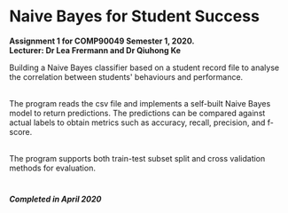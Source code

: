 # Naive Bayes for Student Success
**Assignment 1 for COMP90049 Semester 1, 2020.
<br />Lecturer: Dr Lea Frermann and Dr Qiuhong Ke**

Building a Naive Bayes classifier based on a student record file to analyse the correlation between students' behaviours and performance.

<br />The program reads the csv file and implements a self-built Naive Bayes model to return predictions. The predictions can be compared against actual labels to obtain metrics such as accuracy, recall, precision, and f-score.

<br />The program supports both train-test subset split and cross validation methods for evaluation.
#
***Completed in April 2020***
